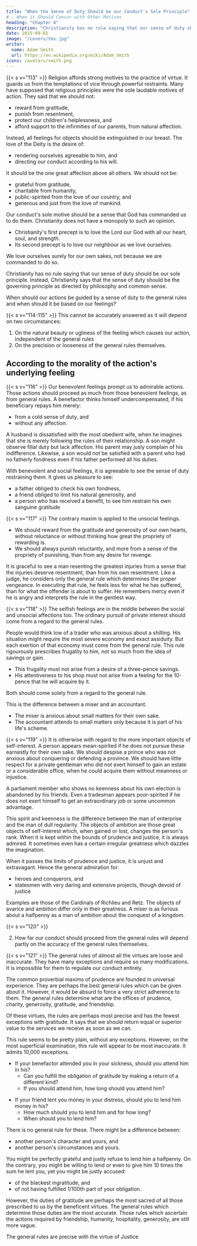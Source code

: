 ```yaml
---
title: "When the Sense of Duty Should be our Conduct's Sole Principle"
# ; When it Should Concur with Other Motives
heading: "Chapter 6"
description: "Christianity has no rule saying that our sense of duty should be our sole principle"
date: 2015-09-01
image: "/covers/tms.jpg"
writer:
  name: Adam Smith
  url: https://en.wikipedia.org/wiki/Adam_Smith
icons: /avatars/smith.png
---
```




{{< s v="113" >}} Religion affords strong motives to the practice of virtue. It guards us from the temptations of vice through powerful restraints. Many have supposed that religious principles were the sole laudable motives of action. They said that we should not: 
- reward from gratitude,
- punish from resentment,
- protect our children's helplessness, and
- afford support to the infirmities of our parents, from natural affection.

Instead, all feelings for objects should be extinguished in our breast. The love of the Deity is the desire of: 
- rendering ourselves agreeable to him, and
- directing our conduct according to his will.

It should be the one great affection above all others. We should not be: 
- grateful from gratitude,
- charitable from humanity,
- public-spirited from the love of our country, and
- generous and just from the love of mankind.

Our conduct's sole motive should be a sense that God has commanded us to do them. Christianity does not have a monopoly to such an opinion.

<!--  should not be expected to come from any  sect. -->

- Christianity's first precept is to love the Lord our God with all our heart, soul, and strength.
- Its second precept is to love our neighbour as we love ourselves.

We love ourselves surely for our own sakes, not because we are commanded to do so.

Christianity has no rule saying that our sense of duty should be our sole principle. Instead, Christianity says that the sense of duty should be the governing principle as directed by philosophy and common sense.

When should our actions be guided by a sense of duty to the general rules and when should it be based on our feelings?


{{< s v="114-115" >}} This cannot be accurately answered as it will depend on two circumstances: 
1. On the natural beauty or ugliness of the feeling which causes our action, independent of the general rules
2. On the precision or looseness of the general rules themselves.

<!-- When should our morals be based on rules and when it should be based on our feeling -->


## According to the morality of the action's underlying feeling

{{< s v="116" >}} Our benevolent feelings prompt us to admirable actions. Those actions should proceed as much from those benevolent feelings, as from general rules. A benefactor thinks himself undercompensated, if his beneficiary repays him merely: 
- from a cold sense of duty, and
- without any affection.

A husband is dissatisfied with the most obedient wife, when he imagines that she is merely following the rules of their relationship. A son might observe filial duty but lack affection. His parent may jusly complain of his indifference. Likewise, a son would not be satisfied with a parent who had no fatherly fondness even if his father performed all his duties.

With benevolent and social feelings, it is agreeable to see the sense of duty restraining them. It gives us pleasure to see: 
- a father obliged to check his own fondness,
- a friend obliged to limit his natural generosity, and 
- a person who has received a benefit, to see him restrain his own sanguine gratitude
<!-- , instead of enlivening them
hindering us from doing too much, instead of prompting us to do what we should -->

 
{{< s v="117" >}} The contrary maxim is applied to the unsocial feelings. 
- We should reward from the gratitude and generosity of our own hearts, without reluctance or without thinking how great the propriety of rewarding is.
- We should always punish reluctantly, and more from a sense of the propriety of punishing, than from any desire for revenge.

It is graceful to see a man resenting the greatest injuries from a sense that the injuries deserve resentment, than from his own resentment. Like a judge, he considers only the general rule which determines the proper vengeance. In executing that rule, he feels less for what he has suffered, than for what the offender is about to suffer. He remembers mercy even if he is angry and interprets the rule in the gentlest way.
<!-- He alleviates the strength of his vengeance through most candid humanity, consistent with good sense. -->


{{< s v="118" >}} The selfish feelings are in the middle between the social and unsocial affections too. The ordinary pursuit of private interest should come from a regard to the general rules.
<!-- , than from any feeling for the objects themselves. -->

<!-- During more important occasions, we would be awkward if the objects did not animate us with much passion. -->

People would think low of a trader who was anxious about a shilling. His situation might require the most severe economy and exact assiduity. But each exertion of that economy must come from the general rule. This rule rigourously prescribes frugality to him, not so much from the idea of savings or gain.
- This frugality must not arise from a desire of a three-pence savings.
- His attentiveness to his shop must not arise from a feeling for the 10-pence that he will acquire by it.

Both should come solely from a regard to the general rule.

<!-- This rule prescribes this plan of conduct to everyone in his way of life, with the most unrelenting severity. -->

This is the difference between a miser and an accountant. 
- The miser is anxious about small matters for their own sake.
- The accountant attends to small matters only because it is part of his life's scheme.
<!-- the character of a person of exact economy and assiduity. -->

<!-- Let his circumstances be ever so mean.
He should show no attention to such small matters, for the sake of the things themselves. -->

 
{{< s v="119" >}} It is otherwise with regard to the more important objects of self-interest. A person appears mean-spirited if he does not pursue these earnestly for their own sake. We should despise a prince who was not anxious about conquering or defending a province. We should have little respect for a private gentleman who did not exert himself to gain an estate or a considerable office, when he could acquire them without meanness or injustice.

A parliament member who shows no keenness about his own election is abandoned by his friends. Even a tradesman appears poor-spirited if he does not exert himself to get an extraordinary job or some uncommon advantage. 

This spirit and keenness is the difference between the man of enterprise and the man of dull regularity. The objects of ambition are those great objects of self-interest which, when gained or lost, changes the person's rank. When it is kept within the bounds of prudence and justice, it is always admired. It sometimes even has a certain irregular greatness which dazzles the imagination.

When it passes the limits of prudence and justice, it is unjust and extravagant. Hence the general admiration for: 
- heroes and conquerors, and
- statesmen with very daring and extensive projects, though devoid of justice

Examples are those of the Cardinals of Richlieu and Retz. The objects of avarice and ambition differ only in their greatness.
A miser is as furious about a halfpenny as a man of ambition about the conquest of a kingdom.
 

{{< s v="120" >}} 

2. How far our conduct should proceed from the general rules will depend partly on the accuracy of the general rules themselves.


{{< s v="121" >}} The general rules of almost all the virtues are loose and inaccurate. They have many exceptions and require so many modifications. It is impossible for them to regulate our conduct entirely.

The common proverbial maxims of prudence are founded in universal experience. They are perhaps the best general rules which can be given about it. However, it would be absurd to force a very strict adherence to them. The general rules determine what are the offices of prudence, charity, generosity, gratitude, and friendship.

Of these virtues, the rules are perhaps most precise and has the fewest exceptions with gratitude. It says that we should return equal or superior value to the services we receive as soon as we can.

This rule seems to be pretty plain, without any exceptions. However, on the most superficial examination, this rule will appear to be most inaccurate. It admits 10,000 exceptions.
- If your benefactor attended you in your sickness, should you attend him in his?
  - Can you fulfill the obligation of gratitude by making a return of a different kind?
  - If you should attend him, how long should you attend him?
<!-- - The same time which he attended you, or longer?
How much longer? -->
- If your friend lent you money in your distress, should you to lend him money in his?
  - How much should you to lend him and for how long?
  - When should you to lend him?
<!-- Now, tomorrow, or next month?
For how long a time? -->

There is no general rule for these. There might be a difference between: 
- another person's character and yours, and
- another person's circumstances and yours.

You might be perfectly grateful and justly refuse to lend him a halfpenny. On the contrary, you might be willing to lend or even to give him 10 times the sum he lent you, yet you might be justly accused: 
- of the blackest ingratitude, and
- of not having fulfilled 1/100th part of your obligation.

However, the duties of gratitude are perhaps the most sacred of all those prescribed to us by the beneficent virtues. The general rules which determine those duties are the most accurate. Those rules which ascertain the actions required by friendship, humanity, hospitality, generosity, are still more vague.
 
The general rules are precise with the virtue of Justice

